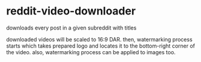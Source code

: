 # reddit-video-downloader
downloads every post in a given subreddit with titles

downloaded videos will be scaled to 16:9 DAR.
then, watermarking process starts which takes prepared logo and locates it to the bottom-right corner of the video. also, watermarking process can be applied to images too.

